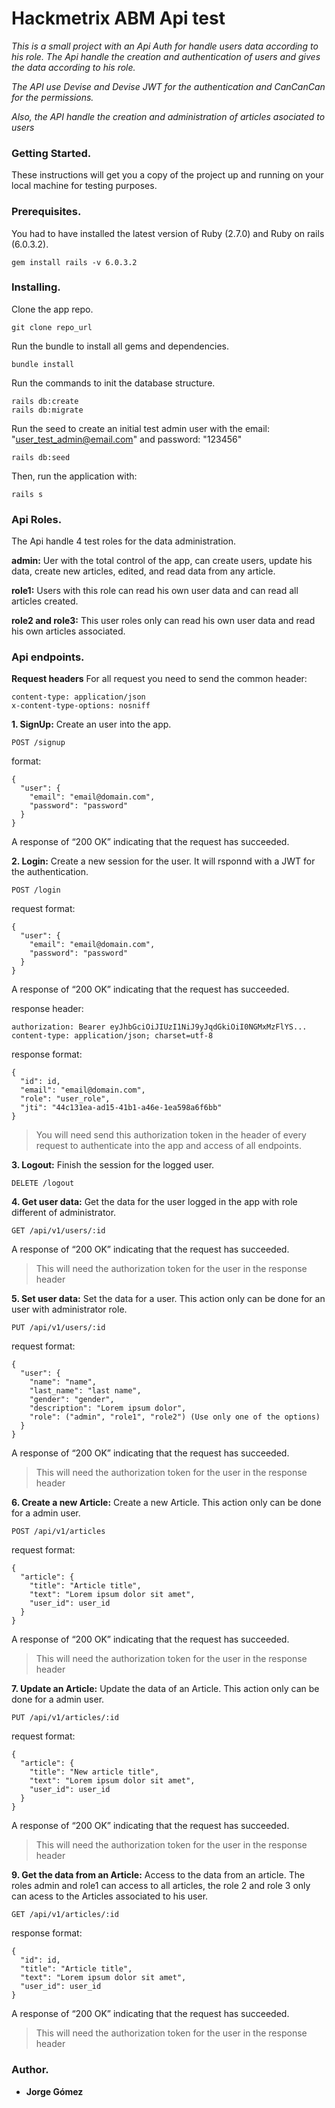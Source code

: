 # Hackmetrix ABM Api test

*This is a small project with an Api Auth for handle users data according to his role. The Api handle the creation and authentication of users and gives the data according to his role.*

*The API use Devise and Devise JWT for the authentication and CanCanCan for the permissions.* 

*Also, the API handle the creation and administration of articles asociated to users*

### Getting Started.
These instructions will get you a copy of the project up and running on your local machine for testing purposes.

### Prerequisites.
You had to have installed the latest version of Ruby (2.7.0) and Ruby on rails (6.0.3.2).

```
gem install rails -v 6.0.3.2
```

### Installing.
Clone the app repo.

```
git clone repo_url
```
Run the bundle to install all gems and dependencies.

```
bundle install
```

Run the commands to init the database structure.

```
rails db:create
rails db:migrate
```
Run the seed to create an initial test admin user with the email: "user_test_admin@email.com" and password: "123456" 
```
rails db:seed
```

Then, run the application with:

```
rails s
```

### Api Roles.
The Api handle 4 test roles for the data administration.

**admin:** Uer with the total control of the app, can create users, update his data, create new articles, edited, and read data from any article.

**role1:** Users with this role can read his own user data and can read all articles created.

**role2 and role3:** This user roles only can read his own user data and read his own articles associated.

### Api endpoints.
**Request headers**
For all request you need to send the common header:
```
content-type: application/json
x-content-type-options: nosniff
```

**1. SignUp:** Create an user into the app.
  ```
  POST /signup
  ```
  format:

  ```
  {
    "user": {
      "email": "email@domain.com",
      "password": "password"
    }
  }
  ```
  A response of “200 OK” indicating that the request has succeeded.

**2. Login:** Create a new session for the user. It will rsponnd with a JWT for the authentication.
  ```
  POST /login
  ```
  request format:
  ```
  {
    "user": {
      "email": "email@domain.com",
      "password": "password"
    }
  }
  ```
  A response of “200 OK” indicating that the request has succeeded.

  response header:
  ```
  authorization: Bearer eyJhbGciOiJIUzI1NiJ9yJqdGkiOiI0NGMxMzFlYS...
  content-type: application/json; charset=utf-8
  ```
  response format:
  ```
  {
    "id": id,
    "email": "email@domain.com",
    "role": "user_role",
    "jti": "44c131ea-ad15-41b1-a46e-1ea598a6f6bb"
  }
  ```
  > You will need send this authorization token in the header of every request to authenticate into the app and access of all endpoints.  

**3. Logout:** Finish the session for the logged user.
  ```
  DELETE /logout
  ```

**4. Get user data:** Get the data for the user logged in the app with role different of administrator.
  ```
  GET /api/v1/users/:id
  ```
  A response of “200 OK” indicating that the request has succeeded.
  > This will need the authorization token for the user in the response header

**5. Set user data:** Set the data for a user. This action only can be done for an user with administrator role.
  ```
  PUT /api/v1/users/:id
  ```
  request format:
  ```
  {
    "user": {
      "name": "name",
      "last_name": "last name",
      "gender": "gender",
      "description": "Lorem ipsum dolor",
      "role": ("admin", "role1", "role2") (Use only one of the options) 
    }
  }
  ```
  A response of “200 OK” indicating that the request has succeeded.
  > This will need the authorization token for the user in the response header

**6. Create a new Article:** Create a new Article. This action only can be done for a admin user.
  ```
  POST /api/v1/articles
  ```
  request format:
  ```
  {
    "article": {
      "title": "Article title",
      "text": "Lorem ipsum dolor sit amet",
      "user_id": user_id      
    }
  }
  ```
  A response of “200 OK” indicating that the request has succeeded.
  > This will need the authorization token for the user in the response header

**7. Update an Article:** Update the data of an Article. This action only can be done for a admin user.
  ```
  PUT /api/v1/articles/:id
  ```
  request format:
  ```
  {
    "article": {
      "title": "New article title",
      "text": "Lorem ipsum dolor sit amet",
      "user_id": user_id      
    }
  }
  ```
  A response of “200 OK” indicating that the request has succeeded.
  > This will need the authorization token for the user in the response header

**9. Get the data from an Article:** Access to the data from an article. The roles admin and role1 can access to all articles, the role 2 and role 3 only can acess to the Articles associated to his user.
  ```
  GET /api/v1/articles/:id
  ```
  response format:
  ```
  { 
    "id": id,
    "title": "Article title",
    "text": "Lorem ipsum dolor sit amet",
    "user_id": user_id
  }
  ```
  A response of “200 OK” indicating that the request has succeeded.
  > This will need the authorization token for the user in the response header

### Author.
* **Jorge Gómez**
